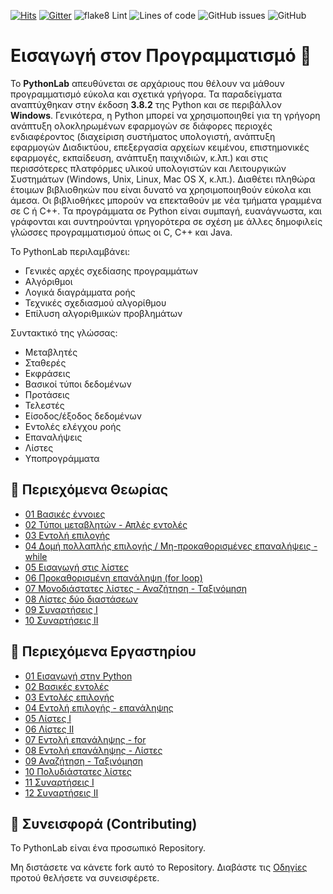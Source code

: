 [![Hits](https://hits.seeyoufarm.com/api/count/incr/badge.svg?url=https%3A%2F%2Feffie375.github.io%2FPythonLab%2F&count_bg=%23D321DF&title_bg=%23555555&icon=apachecassandra.svg&icon_color=%23E5DEDE&title=hits&edge_flat=false)](https://hits.seeyoufarm.com)
[![Gitter](https://badges.gitter.im/TPTE_Python/community.svg)](https://gitter.im/TPTE_Python/community?utm_source=badge&utm_medium=badge&utm_campaign=pr-badge)
![flake8 Lint](https://github.com/Effie375/PythonLab/workflows/flake8%20Lint/badge.svg)
![Lines of code](https://img.shields.io/tokei/lines/github/Effie375/PythonLab)
![GitHub issues](https://img.shields.io/github/issues-raw/Effie375/PythonLab)
![GitHub](https://img.shields.io/github/license/Effie375/PythonLab)

# Εισαγωγή στον Προγραμματισμό 🐍

Το **PythonLab** απευθύνεται σε αρχάριους που θέλουν να μάθουν προγραμματισμό εύκολα και σχετικά γρήγορα. Τα παραδείγματα αναπτύχθηκαν στην έκδοση **3.8.2** της Python και σε περιβάλλον **Windows**. Γενικότερα, η Python μπορεί να χρησιμοποιηθεί για τη γρήγορη ανάπτυξη ολοκληρωμένων εφαρμογών σε διάφορες περιοχές ενδιαφέροντος (διαχείριση συστήματος υπολογιστή, ανάπτυξη εφαρμογών Διαδικτύου, επεξεργασία αρχείων κειμένου, επιστημονικές εφαρμογές, εκπαίδευση, ανάπτυξη παιχνιδιών, κ.λπ.) και στις περισσότερες πλατφόρμες υλικού υπολογιστών και Λειτουργικών Συστημάτων (Windows, Unix, Linux, Mac OS X, κ.λπ.). Διαθέτει πληθώρα έτοιμων βιβλιοθηκών που είναι δυνατό να χρησιμοποιηθούν εύκολα και άμεσα. Οι βιβλιοθήκες μπορούν να επεκταθούν με νέα τμήματα γραμμένα σε C ή C++. Τα προγράμματα σε Python είναι συμπαγή, ευανάγνωστα, και γράφονται και συντηρούνται γρηγορότερα σε σχέση με άλλες δημοφιλείς γλώσσες προγραμματισμού όπως οι C, C++ και Java.

Το PythonLab περιλαμβάνει:

- Γενικές αρχές σχεδίασης προγραμμάτων
- Αλγόριθμοι
- Λογικά διαγράμματα ροής
- Τεχνικές σχεδιασμού αλγορίθμου
- Επίλυση αλγοριθμικών προβλημάτων

Συντακτικό της γλώσσας:

- Μεταβλητές
- Σταθερές
- Εκφράσεις
- Βασικοί τύποι δεδομένων
- Προτάσεις
- Τελεστές
- Είσοδος/έξοδος δεδομένων
- Εντολές ελέγχου ροής
- Επαναλήψεις
- Λίστες
- Υποπρογράμματα

## 📁 Περιεχόμενα Θεωρίας

- [01 Βασικές έννοιες](lectures/lecture_01.md)
- [02 Τύποι μεταβλητών - Απλές εντολές](lectures/lecture_02.md)
- [03 Εντολή επιλογής](lectures/lecture_03.md)
- [04 Δομή πολλαπλής επιλογής / Μη-προκαθορισμένες επαναλήψεις - while](lectures/lecture_04.md)
- [05 Εισαγωγή στις λίστες](lectures/lecture_05.md)
- [06 Προκαθορισμένη επανάληψη (for loop)](lectures/lecture_06.md)
- [07 Μονοδιάστατες λίστες - Αναζήτηση - Ταξινόμηση](lectures/lecture_07.md)
- [08 Λίστες δύο διαστάσεων](lectures/lecture_08.md)
- [09 Συναρτήσεις I](Lectures/lecture_09.md)
- [10 Συναρτήσεις II](Lectures/lecture_10.md)

## 📁 Περιεχόμενα Εργαστηρίου

- [01 Εισαγωγή στην Python](labs/lab_01.md)
- [02 Βασικές εντολές](labs/lab_02.md)
- [03 Εντολές επιλογής](labs/lab_03.md)
- [04 Εντολή επιλογής - επανάληψης](labs/lab_04.md)
- [05 Λίστες Ι](labs/lab_05.md)
- [06 Λίστες ΙΙ](labs/lab_06.md)
- [07 Εντολή επανάληψης - for](labs/lab_07.md)
- [08 Εντολή επανάληψης - Λίστες](labs/lab_08.md)
- [09 Αναζήτηση - Ταξινόμηση](labs/lab_09.md)
- [10 Πολυδιάστατες λίστες](labs/lab_10.md)
- [11 Συναρτήσεις I](labs/lab_11.md)
- [12 Συναρτήσεις II](labs/lab_12.md)

## 🔨 Συνεισφορά (Contributing)

Το PythonLab είναι ένα προσωπικό Repository.

Μη διστάσετε να κάνετε fork αυτό το Repository. Διαβάστε τις [Οδηγίες](CONTRIBUTING.md) προτού θελήσετε να συνεισφέρετε.
